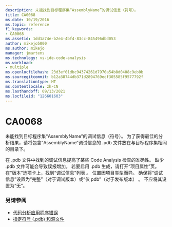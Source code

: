 ```yaml
---
description: 未能找到目标程序集“AssemblyName”的调试信息（符号）。
title: CA0068
ms.date: 10/19/2016
ms.topic: reference
f1_keywords:
- CA0068
ms.assetid: 1dd1a74e-b2e4-4bf4-83cc-845496dbd053
author: mikejo5000
ms.author: mikejo
manager: jmartens
ms.technology: vs-ide-code-analysis
ms.workload:
- multiple
ms.openlocfilehash: 23d3ef01dbc94374261d7970a54b8d0408c9eb0b
ms.sourcegitcommit: b12a38744db371d2894769ecf305585f9577792f
ms.translationtype: HT
ms.contentlocale: zh-CN
ms.lasthandoff: 09/13/2021
ms.locfileid: "126601603"
---
```

# <a name="ca0068"></a>CA0068

未能找到目标程序集“AssemblyName”的调试信息（符号）。 为了获得最佳的分析结果，请将包含“AssemblyName”调试信息的 .pdb 文件放在与目标程序集相同的目录下。

在 .pdb 文件中找到的调试信息提高了某些 Code Analysis 检查的准确性。 缺少 .pdb 文件可能会导致误报增加。 若要启用 .pdb 生成，请打开“项目属性”页。 在“版本”选项卡上，找到“调试信息”列表 。 位置因项目类型而异。 确保将“调试信息”设置为“完整”（对于调试版本）或“仅 pdb”（对于发布版本）  。 不应将其设置为“无”。

### <a name="see-also"></a>另请参阅

- [代码分析应用程序错误](../code-quality/code-analysis-application-errors.md)
- [指定符号 (.pdb) 和源文件](../debugger/specify-symbol-dot-pdb-and-source-files-in-the-visual-studio-debugger.md)
